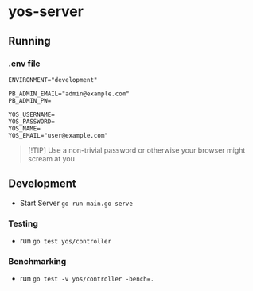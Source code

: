 # yos-server

## Running

### .env file

```
ENVIRONMENT="development"

PB_ADMIN_EMAIL="admin@example.com"
PB_ADMIN_PW=

YOS_USERNAME=
YOS_PASSWORD=
YOS_NAME=
YOS_EMAIL="user@example.com"
```

> \[!TIP\]
> Use a non-trivial password or otherwise your browser might scream at you

## Development

* Start Server `go run main.go serve`

### Testing

* run `go test yos/controller`

### Benchmarking

* run `go test -v yos/controller -bench=.`